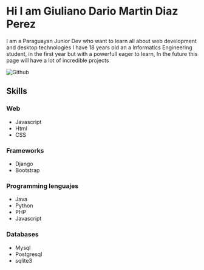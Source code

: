 # Hi I am Giuliano Dario Martin Diaz Perez
I am a Paraguayan Junior Dev who want to learn all about web development and desktop technologies
I have 18 years old an a Informatics Engineering student, in the first year but with 
a powerfull eager to learn, In the future this page will have a lot of incredible projects

![Github](https://github-readme-stats.vercel.app/api?username=GiuProgramert&show_icons=true&hide_border=true&title_color=ffa500&icon_color=ffa500&bg_color=000)

## Skills
### Web 
- Javascript
- Html
- CSS

### Frameworks
<ul>
  <li>Django</li>
  <li>Bootstrap</li>
</ul>

### Programming lenguajes
<ul>
  <li>Java</li>
  <li>Python</li>
  <li>PHP</li>
  <li>Javascript</li>
</ul>

### Databases
<ul>
  <li>Mysql</li>
  <li>Postgresql</li>
  <li>sqlite3</li>
</ul>
